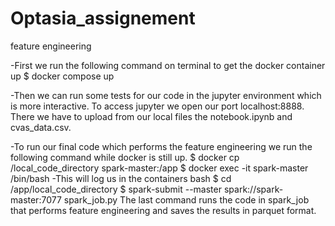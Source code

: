 # Optasia_assignement
feature engineering

-First we run the following command on terminal to get the docker container up
    $ docker compose up
    
-Then we can run some tests for our code in the jupyter environment which is more interactive. To access jupyter we open our port localhost:8888.
There we have to upload from our local files the notebook.ipynb and cvas_data.csv.

-To run our final code which performs the feature engineering we run the following command while docker is still up.
    $ docker cp /local_code_directory spark-master:/app
    $ docker exec -it spark-master /bin/bash
  -This will log us in the containers bash
      $ cd /app/local_code_directory
      $ spark-submit --master spark://spark-master:7077 spark_job.py 
  The last command runs the code in spark_job that performs feature engineering and saves the results in parquet format.
